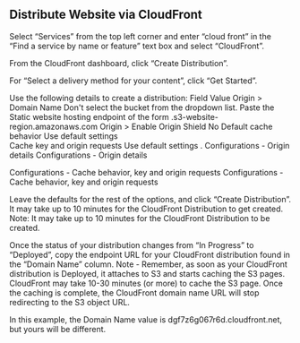 ## Distribute Website via CloudFront

Select “Services” from the top left corner and enter “cloud front” in the “Find a service by name or feature” text box and select “CloudFront”.

From the CloudFront dashboard, click “Create Distribution”.

For “Select a delivery method for your content”, click “Get Started”.

Use the following details to create a distribution:
Field	Value
Origin > Domain Name	Don't select the bucket from the dropdown list. Paste the Static website hosting endpoint of the form <bucket-name>.s3-website-region.amazonaws.com
Origin > Enable Origin Shield	No
Default cache behavior	Use default settings	
Cache key and origin requests	Use default settings
.
Configurations - Origin details
Configurations - Origin details

Configurations - Cache behavior, key and origin requests
Configurations - Cache behavior, key and origin requests

Leave the defaults for the rest of the options, and click “Create Distribution”. It may take up to 10 minutes for the CloudFront Distribution to get created.
Note: It may take up to 10 minutes for the CloudFront Distribution to be created.

Once the status of your distribution changes from “In Progress” to “Deployed”, copy the endpoint URL for your CloudFront distribution found in the “Domain Name” column.
Note - Remember, as soon as your CloudFront distribution is Deployed, it attaches to S3 and starts caching the S3 pages. CloudFront may take 10-30 minutes (or more) to cache the S3 page. Once the caching is complete, the CloudFront domain name URL will stop redirecting to the S3 object URL.


In this example, the Domain Name value is dgf7z6g067r6d.cloudfront.net, but yours will be different.


